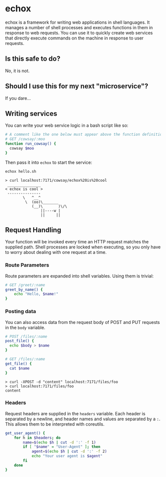 echox
=====

echox is a framework for writing web applications in shell languages. It manages
a number of shell processes and executes functions in them in response to web
requests. You can use it to quickly create web services that directly execute
commands on the machine in response to user requests.

## Is this safe to do?

No, it is not.

## Should I use this for my next "microservice"?

If you dare...

## Writing services

You can write your web service logic in a bash script like so:

```bash
# A comment like the one below must appear above the function definition
# GET /cowsay/:moo
function run_cowsay() {
  cowsay $moo
}
```

Then pass it into `echox` to start the service:

```bash
echox hello.sh
```

```
> curl localhost:7171/cowsay/echox%20is%20cool
 _______________
< echox is cool >
 ---------------
        \   ^__^
         \  (oo)\_______
            (__)\       )\/\
                ||----w |
                ||     ||
```

## Request Handling

Your function will be invoked every time an HTTP request matches the supplied
path. Shell processes are locked when executing, so you only have to worry
about dealing with one request at a time.

### Route Parameters

Route parameters are expanded into shell variables. Using them is trivial:

```bash
# GET /greet/:name
greet_by_name() {
    echo "Hello, $name!"
}
```

### Posting data

You can also access data from the request body of POST and PUT requests in the
`body` variable.

```bash
# POST /files/:name
post_file() {
  echo $body > $name
}

# GET /files/:name
get_file() {
  cat $name
}
```

```
> curl -XPOST -d "content" localhost:7171/files/foo
> curl localhost:7171/files/foo
content
```

### Headers

Request headers are supplied in the `headers` variable. Each header is separated
by a newline, and header names and values are separated by a `:`. This allows
them to be interpreted with coreutils.

```bash
get_user_agent() {
    for h in $headers; do
        name=$(echo $h | cut -d ':' -f 1)
        if [ "$name" = "User-Agent" ]; then
            agent=$(echo $h | cut -d ':' -f 2)
            echo "Your user agent is $agent"
        fi
    done
}
```
